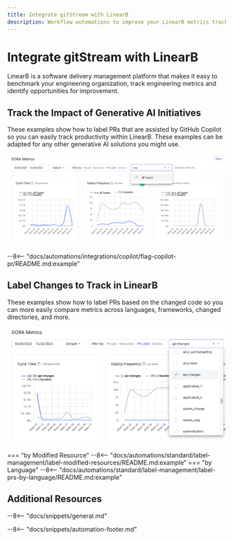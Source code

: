 ```yaml
---
title: Integrate gitStream with LinearB
description: Workflow automations to improve your LinearB metrics tracking.
---
```

# Integrate gitStream with LinearB
LinearB is a software delivery management platform that makes it easy to benchmark your engineering organization, track engineering metrics and identify opportunities for improvement.

## Track the Impact of Generative AI Initiatives
These examples show how to label PRs that are assisted by GitHub Copilot so you can easily track productivity within LinearB. These examples can be adapted for any other generative AI solutions you might use.

![Track Copilot Initiatives in LinearB](/automations/integrations/linearb/copilot-label-metrics.png)

--8<-- "docs/automations/integrations/copilot/flag-copilot-pr/README.md:example"

## Label Changes to Track in LinearB

These examples show how to label PRs based on the changed code so you can more easily compare metrics across languages, frameworks, changed directories, and more.

![Track Copilot Initiatives in LinearB](/automations/integrations/linearb/resource-label-metrics.png)


=== "by Modified Resource"
    --8<-- "docs/automations/standard/label-management/label-modified-resources/README.md:example"
=== "by Language"
    --8<-- "docs/automations/standard/label-management/label-prs-by-language/README.md:example"

## Additional Resources

--8<-- "docs/snippets/general.md"

--8<-- "docs/snippets/automation-footer.md"

